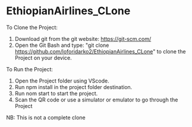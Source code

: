 # EthiopianAirlines_CLone
To Clone the Project:
1. Download git from the git website: https://git-scm.com/
2. Open the Git Bash and type: "git clone https://github.com/loforidarko2/EthiopianAirlines_CLone" to clone the Project on your device.

To Run the Project:
1. Open the Project folder using VScode.
2. Run npm install in the project folder destination.
3. Run nom start to start the project.
4. Scan the QR code or use a simulator or emulator to go through the Project

NB: This is not a complete clone
